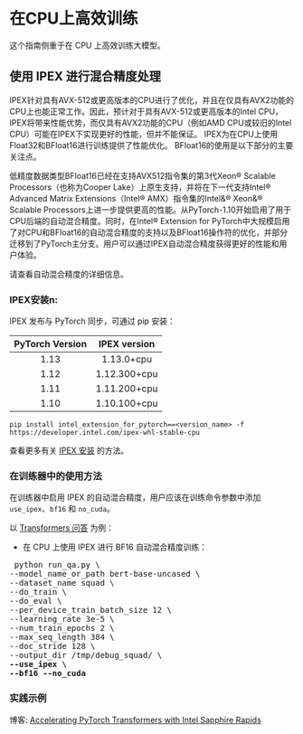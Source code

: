 <!--Copyright 2022 The HuggingFace Team. All rights reserved.

Licensed under the Apache License, Version 2.0 (the "License"); you may not use this file except in compliance with
the License. You may obtain a copy of the License at

http://www.apache.org/licenses/LICENSE-2.0

Unless required by applicable law or agreed to in writing, software distributed under the License is distributed on
an "AS IS" BASIS, WITHOUT WARRANTIES OR CONDITIONS OF ANY KIND, either express or implied. See the License for the

⚠️ Note that this file is in Markdown but contain specific syntax for our doc-builder (similar to MDX) that may not be
rendered properly in your Markdown viewer.

-->

# 在CPU上高效训练

这个指南侧重于在 CPU 上高效训练大模型。

## 使用 IPEX 进行混合精度处理

IPEX针对具有AVX-512或更高版本的CPU进行了优化，并且在仅具有AVX2功能的CPU上也能正常工作。因此，预计对于具有AVX-512或更高版本的Intel CPU，IPEX将带来性能优势，而仅具有AVX2功能的CPU（例如AMD CPU或较旧的Intel CPU）可能在IPEX下实现更好的性能，但并不能保证。 IPEX为在CPU上使用Float32和BFloat16进行训练提供了性能优化。 BFloat16的使用是以下部分的主要关注点。

低精度数据类型BFloat16已经在支持AVX512指令集的第3代Xeon® Scalable Processors（也称为Cooper Lake）上原生支持，并将在下一代支持Intel&#174; Advanced Matrix Extensions（Intel&#174; AMX）指令集的Intel&® Xeon&® Scalable Processors上进一步提供更高的性能。从PyTorch-1.10开始启用了用于CPU后端的自动混合精度。同时，在Intel® Extension for PyTorch中大规模启用了对CPU和BFloat16的自动混合精度的支持以及BFloat16操作符的优化，并部分迁移到了PyTorch主分支。用户可以通过IPEX自动混合精度获得更好的性能和用户体验。

请查看自动混合精度的详细信息。

### IPEX安装n:

IPEX 发布与 PyTorch 同步，可通过 pip 安装：

| PyTorch Version   | IPEX version   |
| :---------------: | :----------:   |
| 1.13              |  1.13.0+cpu    |
| 1.12              |  1.12.300+cpu  |
| 1.11              |  1.11.200+cpu  |
| 1.10              |  1.10.100+cpu  |

```
pip install intel_extension_for_pytorch==<version_name> -f https://developer.intel.com/ipex-whl-stable-cpu
```

查看更多有关 [IPEX 安装](https://intel.github.io/intel-extension-for-pytorch/cpu/latest/tutorials/installation.html) 的方法。

### 在训练器中的使用方法
在训练器中启用 IPEX 的自动混合精度，用户应该在训练命令参数中添加 `use_ipex`、`bf16` 和 `no_cuda`。

以 [Transformers 问答](https://github.com/huggingface/transformers/tree/main/examples/pytorch/question-answering) 为例：

- 在 CPU 上使用 IPEX 进行 BF16 自动混合精度训练：
<pre> python run_qa.py \
--model_name_or_path bert-base-uncased \
--dataset_name squad \
--do_train \
--do_eval \
--per_device_train_batch_size 12 \
--learning_rate 3e-5 \
--num_train_epochs 2 \
--max_seq_length 384 \
--doc_stride 128 \
--output_dir /tmp/debug_squad/ \
<b>--use_ipex \</b>
<b>--bf16 --no_cuda</b></pre> 

### 实践示例

博客: [Accelerating PyTorch Transformers with Intel Sapphire Rapids](https://huggingface.co/blog/intel-sapphire-rapids)
